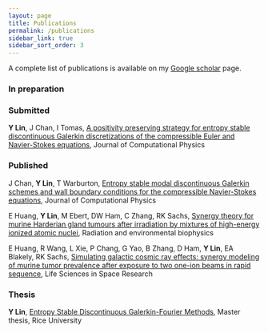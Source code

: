 ```yaml
---
layout: page
title: Publications
permalink: /publications
sidebar_link: true
sidebar_sort_order: 3
---
```


A complete list of publications is available on my [Google scholar](https://scholar.google.com/citations?hl=en&user=yCrSttgAAAAJ) page. 

### In preparation


### Submitted
**Y Lin**, J Chan, I Tomas, [A positivity preserving strategy for entropy stable discontinuous Galerkin discretizations of the compressible Euler and Navier-Stokes equations](https://arxiv.org/pdf/2201.11816.pdf), Journal of Computational Physics

### Published
J Chan, **Y Lin**, T Warburton, [Entropy stable modal discontinuous Galerkin schemes and wall boundary conditions for
the compressible Navier-Stokes equations](https://www.sciencedirect.com/science/article/pii/S0021999121006185), Journal of Computational Physics

E Huang, **Y Lin**, M Ebert, DW Ham, C Zhang, RK Sachs, [Synergy theory for murine Harderian gland tumours after
irradiation by mixtures of high-energy ionized atomic nuclei](https://link.springer.com/article/10.1007/s00411-018-00774-x), Radiation and environmental biophysics

E Huang, R Wang, L Xie, P Chang, G Yao, B Zhang, D Ham, **Y Lin**, EA Blakely, RK Sachs, [Simulating galactic cosmic ray
effects: synergy modeling of murine tumor prevalence after exposure to two one-ion beams in rapid sequence](https://www.sciencedirect.com/science/article/pii/S2214552420300018), Life
Sciences in Space Research

### Thesis
**Y Lin**, [Entropy Stable Discontinuous Galerkin-Fourier Methods](https://scholarship.rice.edu/bitstream/handle/1911/109372/LIN-DOCUMENT-2020.pdf?sequence=1), Master thesis, Rice University
